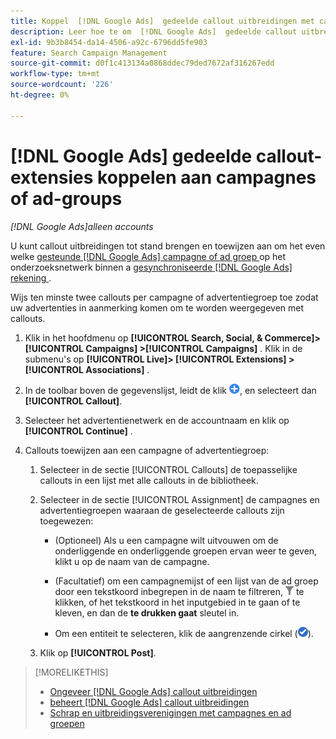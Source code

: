 ```yaml
---
title: Koppel  [!DNL Google Ads]  gedeelde callout uitbreidingen met campagnes of ad groepen
description: Leer hoe te om  [!DNL Google Ads]  gedeelde callout uitbreidingen aan campagnes of ad groepen toe te wijzen.
exl-id: 9b3b8454-da14-4506-a92c-6796dd5fe903
feature: Search Campaign Management
source-git-commit: d0f1c413134a0868ddec79ded7672af316267edd
workflow-type: tm+mt
source-wordcount: '226'
ht-degree: 0%

---
```


# [!DNL Google Ads] gedeelde callout-extensies koppelen aan campagnes of ad-groups

*[!DNL Google Ads]alleen accounts*

U kunt callout uitbreidingen tot stand brengen en toewijzen aan om het even welke [ gesteunde  [!DNL Google Ads]  campagne of ad groep ](/help/search-social-commerce/introduction/supported-inventory.md) op het onderzoeksnetwerk binnen a [ gesynchroniseerde  [!DNL Google Ads]  rekening ](/help/search-social-commerce/campaign-management/accounts/ad-network-account-about.md).

Wijs ten minste twee callouts per campagne of advertentiegroep toe zodat uw advertenties in aanmerking komen om te worden weergegeven met callouts.

1. Klik in het hoofdmenu op **[!UICONTROL Search, Social, & Commerce]> [!UICONTROL Campaigns] >[!UICONTROL Campaigns]** . Klik in de submenu&#39;s op **[!UICONTROL Live]> [!UICONTROL Extensions] >[!UICONTROL Associations]** .

1. In de toolbar boven de gegevenslijst, leidt de klik ![ ](/help/search-social-commerce/assets/add.png " tot "), en selecteert dan **[!UICONTROL Callout]**.

1. Selecteer het advertentienetwerk en de accountnaam en klik op **[!UICONTROL Continue]** .

1. Callouts toewijzen aan een campagne of advertentiegroep:

   1. Selecteer in de sectie [!UICONTROL Callouts] de toepasselijke callouts in een lijst met alle callouts in de bibliotheek.

   1. Selecteer in de sectie [!UICONTROL Assignment] de campagnes en advertentiegroepen waaraan de geselecteerde callouts zijn toegewezen:

      * (Optioneel) Als u een campagne wilt uitvouwen om de onderliggende en onderliggende groepen ervan weer te geven, klikt u op de naam van de campagne.

      * (Facultatief) om een campagnemijst of een lijst van de ad groep door een tekstkoord inbegrepen in de naam te filtreren, ![&#128279;](/help/search-social-commerce/assets/filter.png " Filter ") te klikken, of het tekstkoord in het inputgebied in te gaan of te kleven, en dan de **te drukken gaat** sleutel in.

      * Om een entiteit te selecteren, klik de aangrenzende cirkel (![ Uitgezochte ](/help/search-social-commerce/assets/include.png " ")).

   1. Klik op **[!UICONTROL Post]**.

>[!MORELIKETHIS]
>
>* [ Ongeveer  [!DNL Google Ads]  callout uitbreidingen ](callout-extension-about.md)
>* [ beheert  [!DNL Google Ads]  callout uitbreidingen ](callout-extension-manage.md)
>* [ Schrap en uitbreidingsverenigingen met campagnes en ad groepen ](/help/search-social-commerce/campaign-management/campaigns/ad-extension-association-delete.md)
